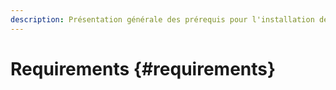 ```yaml
---
description: Présentation générale des prérequis pour l'installation de l'OpenCatalog
---
```


# Requirements {#requirements}
